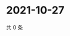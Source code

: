 # 2021-10-27

共 0 条

<!-- BEGIN WEIBO -->
<!-- 最后更新时间 Wed Oct 27 2021 13:10:06 GMT+0800 (China Standard Time) -->

<!-- END WEIBO -->

